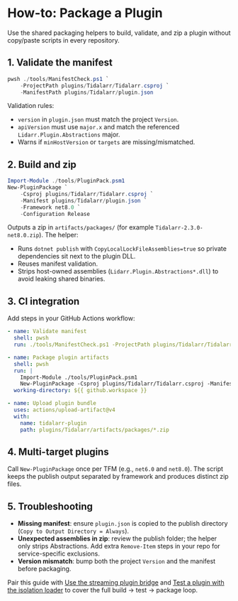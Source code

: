 # How-to: Package a Plugin

Use the shared packaging helpers to build, validate, and zip a plugin without copy/paste scripts in every repository.

## 1. Validate the manifest

```powershell
pwsh ./tools/ManifestCheck.ps1 `
    -ProjectPath plugins/Tidalarr/Tidalarr.csproj `
    -ManifestPath plugins/Tidalarr/plugin.json
```

Validation rules:

- `version` in `plugin.json` must match the project `Version`.
- `apiVersion` must use `major.x` and match the referenced `Lidarr.Plugin.Abstractions` major.
- Warns if `minHostVersion` or `targets` are missing/mismatched.

## 2. Build and zip

```powershell
Import-Module ./tools/PluginPack.psm1
New-PluginPackage `
    -Csproj plugins/Tidalarr/Tidalarr.csproj `
    -Manifest plugins/Tidalarr/plugin.json `
    -Framework net8.0 `
    -Configuration Release
```

Outputs a zip in `artifacts/packages/` (for example `Tidalarr-2.3.0-net8.0.zip`). The helper:

- Runs `dotnet publish` with `CopyLocalLockFileAssemblies=true` so private dependencies sit next to the plugin DLL.
- Reuses manifest validation.
- Strips host-owned assemblies (`Lidarr.Plugin.Abstractions*.dll`) to avoid leaking shared binaries.

## 3. CI integration

Add steps in your GitHub Actions workflow:

```yaml
- name: Validate manifest
  shell: pwsh
  run: ./tools/ManifestCheck.ps1 -ProjectPath plugins/Tidalarr/Tidalarr.csproj -ManifestPath plugins/Tidalarr/plugin.json

- name: Package plugin artifacts
  shell: pwsh
  run: |
    Import-Module ./tools/PluginPack.psm1
    New-PluginPackage -Csproj plugins/Tidalarr/Tidalarr.csproj -Manifest plugins/Tidalarr/plugin.json -Framework net8.0 -Configuration Release
  working-directory: ${{ github.workspace }}

- name: Upload plugin bundle
  uses: actions/upload-artifact@v4
  with:
    name: tidalarr-plugin
    path: plugins/Tidalarr/artifacts/packages/*.zip
```

## 4. Multi-target plugins

Call `New-PluginPackage` once per TFM (e.g., `net6.0` and `net8.0`). The script keeps the publish output separated by framework and produces distinct zip files.

## 5. Troubleshooting

- **Missing manifest**: ensure `plugin.json` is copied to the publish directory (`Copy to Output Directory = Always`).
- **Unexpected assemblies in zip**: review the publish folder; the helper only strips Abstractions. Add extra `Remove-Item` steps in your repo for service-specific exclusions.
- **Version mismatch**: bump both the project `Version` and the manifest before packaging.

Pair this guide with [Use the streaming plugin bridge](USE_STREAMING_PLUGIN.md) and [Test a plugin with the isolation loader](TEST_PLUGIN.md) to cover the full build → test → package loop.
